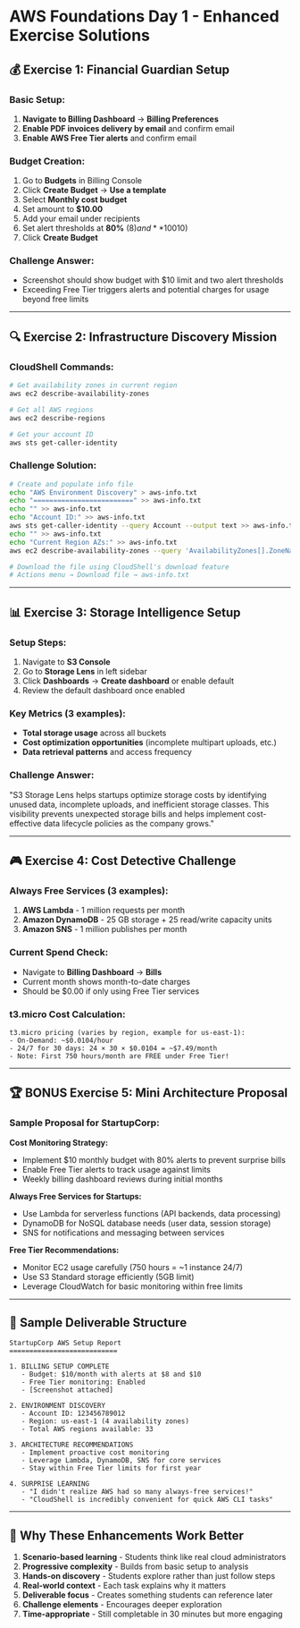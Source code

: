 # AWS Foundations Day 1 - Enhanced Exercise Solutions

## 💰 Exercise 1: Financial Guardian Setup

### Basic Setup:
1. **Navigate to Billing Dashboard** → **Billing Preferences**
2. **Enable PDF invoices delivery by email** and confirm email
3. **Enable AWS Free Tier alerts** and confirm email

### Budget Creation:
1. Go to **Budgets** in Billing Console
2. Click **Create Budget** → **Use a template**
3. Select **Monthly cost budget**
4. Set amount to **$10.00**
5. Add your email under recipients
6. Set alert thresholds at **80%** ($8) and **100%** ($10)
7. Click **Create Budget**

### Challenge Answer:
- Screenshot should show budget with $10 limit and two alert thresholds
- Exceeding Free Tier triggers alerts and potential charges for usage beyond free limits

---

## 🔍 Exercise 2: Infrastructure Discovery Mission

### CloudShell Commands:
```bash
# Get availability zones in current region
aws ec2 describe-availability-zones

# Get all AWS regions
aws ec2 describe-regions

# Get your account ID
aws sts get-caller-identity
```

### Challenge Solution:
```bash
# Create and populate info file
echo "AWS Environment Discovery" > aws-info.txt
echo "=========================" >> aws-info.txt
echo "" >> aws-info.txt
echo "Account ID:" >> aws-info.txt
aws sts get-caller-identity --query Account --output text >> aws-info.txt
echo "" >> aws-info.txt
echo "Current Region AZs:" >> aws-info.txt
aws ec2 describe-availability-zones --query 'AvailabilityZones[].ZoneName' --output text >> aws-info.txt

# Download the file using CloudShell's download feature
# Actions menu → Download file → aws-info.txt
```

---

## 📊 Exercise 3: Storage Intelligence Setup

### Setup Steps:
1. Navigate to **S3 Console**
2. Go to **Storage Lens** in left sidebar
3. Click **Dashboards** → **Create dashboard** or enable default
4. Review the default dashboard once enabled

### Key Metrics (3 examples):
- **Total storage usage** across all buckets
- **Cost optimization opportunities** (incomplete multipart uploads, etc.)
- **Data retrieval patterns** and access frequency

### Challenge Answer:
"S3 Storage Lens helps startups optimize storage costs by identifying unused data, incomplete uploads, and inefficient storage classes. This visibility prevents unexpected storage bills and helps implement cost-effective data lifecycle policies as the company grows."

---

## 🎮 Exercise 4: Cost Detective Challenge

### Always Free Services (3 examples):
1. **AWS Lambda** - 1 million requests per month
2. **Amazon DynamoDB** - 25 GB storage + 25 read/write capacity units
3. **Amazon SNS** - 1 million publishes per month

### Current Spend Check:
- Navigate to **Billing Dashboard** → **Bills**
- Current month shows month-to-date charges
- Should be $0.00 if only using Free Tier services

### t3.micro Cost Calculation:
```
t3.micro pricing (varies by region, example for us-east-1):
- On-Demand: ~$0.0104/hour
- 24/7 for 30 days: 24 × 30 × $0.0104 = ~$7.49/month
- Note: First 750 hours/month are FREE under Free Tier!
```

---

## 🏆 BONUS Exercise 5: Mini Architecture Proposal

### Sample Proposal for StartupCorp:

**Cost Monitoring Strategy:**
- Implement $10 monthly budget with 80% alerts to prevent surprise bills
- Enable Free Tier alerts to track usage against limits
- Weekly billing dashboard reviews during initial months

**Always Free Services for Startups:**
- Use Lambda for serverless functions (API backends, data processing)
- DynamoDB for NoSQL database needs (user data, session storage)
- SNS for notifications and messaging between services

**Free Tier Recommendations:**
- Monitor EC2 usage carefully (750 hours = ~1 instance 24/7)
- Use S3 Standard storage efficiently (5GB limit)
- Leverage CloudWatch for basic monitoring within free limits

---

## 📝 Sample Deliverable Structure

```
StartupCorp AWS Setup Report
===========================

1. BILLING SETUP COMPLETE
   - Budget: $10/month with alerts at $8 and $10
   - Free Tier monitoring: Enabled
   - [Screenshot attached]

2. ENVIRONMENT DISCOVERY
   - Account ID: 123456789012
   - Region: us-east-1 (4 availability zones)
   - Total AWS regions available: 33

3. ARCHITECTURE RECOMMENDATIONS
   - Implement proactive cost monitoring
   - Leverage Lambda, DynamoDB, SNS for core services
   - Stay within Free Tier limits for first year

4. SURPRISE LEARNING
   - "I didn't realize AWS had so many always-free services!"
   - "CloudShell is incredibly convenient for quick AWS CLI tasks"
```

---

## 🎯 Why These Enhancements Work Better

1. **Scenario-based learning** - Students think like real cloud administrators
2. **Progressive complexity** - Builds from basic setup to analysis
3. **Hands-on discovery** - Students explore rather than just follow steps
4. **Real-world context** - Each task explains why it matters
5. **Deliverable focus** - Creates something students can reference later
6. **Challenge elements** - Encourages deeper exploration
7. **Time-appropriate** - Still completable in 30 minutes but more engaging
